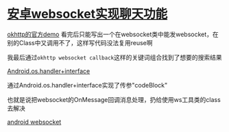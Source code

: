 # [安卓websocket实现聊天功能](/2020/02/android_websocket.md)

[okhttp的官方demo](https://github.com/square/okhttp/blob/master/samples/guide/src/main/java/okhttp3/recipes/WebSocketEcho.java)
看完后只能写出一个在websocket类中能发websocket，在别的Class中又调用不了，这样写代码没法复用reuse啊

我最后通过`okhttp websocket callback`这样的关键词组合找到了想要的搜索结果

[Android.os.handler+interface](https://github.com/fedepaol/websocket-sample/blob/master/app/src/main/java/com/whiterabbit/websocketsample/websocket/ServerConnection.java)

通过Android.os.handler+interface实现了传参"codeBlock"

也就是说把websocket的OnMessage回调消息处理，扔给使用ws工具类的class去解决

[android websocket](https://fedepaol.github.io/blog/2017/04/30/android-okhttp-and-websockets/)